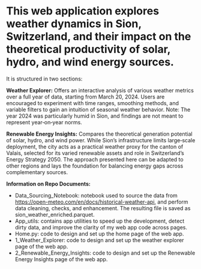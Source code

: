 # This web application explores weather dynamics in Sion, Switzerland, and their impact on the theoretical productivity of solar, hydro, and wind energy sources.

It is structured in two sections:

**Weather Explorer:**
Offers an interactive analysis of various weather metrics over a full year of data, starting from March 20, 2024.
Users are encouraged to experiment with time ranges, smoothing methods, and variable filters to gain an intuition of seasonal weather behavior.
Note: The year 2024 was particularly humid in Sion, and findings are not meant to represent year‑on‑year norms.

**Renewable Energy Insights:**
Compares the theoretical generation potential of solar, hydro, and wind power.
While Sion’s infrastructure limits large‑scale deployment, the city acts as a practical weather proxy for the canton of Valais, selected for its varied renewable assets and role in Switzerland’s Energy Strategy 2050.
The approach presented here can be adapted to other regions and lays the foundation for balancing energy gaps across complementary sources.

**Information on Repo Documents:**
- Data_Sourcing_Notebook: notebook used to source the data from https://open-meteo.com/en/docs/historical-weather-api, and perform data cleaning, checks, and enhancement. The resulting file is saved as sion_weather_enriched.parquet.
- App_utils: contains app utilities to speed up the development, detect dirty data, and improve the clarity of my web app code across pages.
- Home.py: code to design and set up the home page of the web app.
- 1_Weather_Explorer: code to design and set up the weather explorer page of the web app.
- 2_Renewable_Energy_Insights: code to design and set up the Renewable Energy Insights page of the web app.

